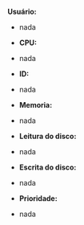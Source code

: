 **Usuário:**
- nada
  

- **CPU:**
- nada
  

- **ID:**
- nada
  

- **Memoria:**
- nada
  

- **Leitura do disco:**
- nada
  

- **Escrita do disco:**
- nada
  

- **Prioridade:**
- nada

